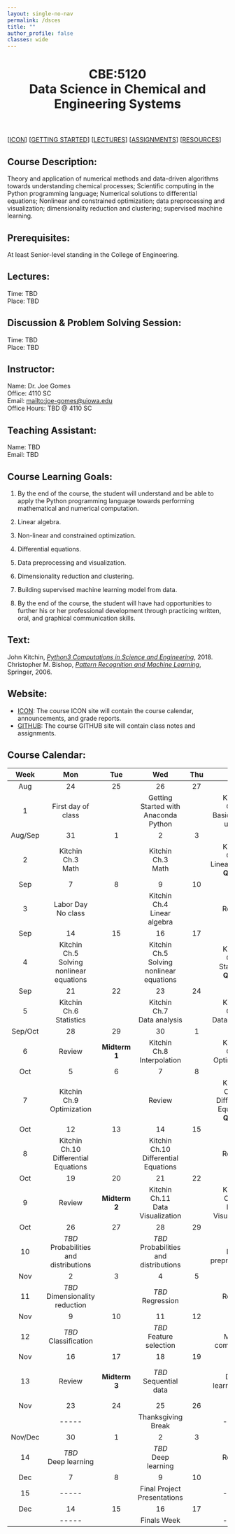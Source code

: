 ```yaml
---
layout: single-no-nav
permalink: /dsces
title: ""
author_profile: false
classes: wide
---
```


<header>
  <h1>CBE:5120<br>Data Science in Chemical and Engineering Systems</h1>
</header>


<p align="left">
  [<a href="https://icon.uiowa.edu">ICON</a>] [<a href="https://www.github.com/thegomeslab/dsces/startup">GETTING STARTED</a>] [<a href="https://www.github.com/thegomeslab/dsces/lectures">LECTURES</a>] [<a href="https://www.github.com/thegomeslab/dsces/assignments">ASSIGNMENTS</a>] [<a href="https://www.github.com/thegomeslab/dsces/resources">RESOURCES</a>]
</p>

## Course Description:
Theory and application of numerical methods and data-driven algorithms towards understanding chemical processes; Scientific computing in the Python programming language; Numerical solutions to differential equations; Nonlinear and constrained optimization; data preprocessing and visualization; dimensionality reduction and clustering; supervised machine learning.

## Prerequisites:
At least Senior-level standing in the College of Engineering.

## Lectures:
Time: TBD  
Place: TBD

## Discussion & Problem Solving Session:
Time: TBD  
Place: TBD

## Instructor:
Name: Dr. Joe Gomes  
Office: 4110 SC  
Email: [mailto:joe-gomes@uiowa.edu](joe-gomes@uiowa.edu)  
Office Hours: TBD @ 4110 SC

## Teaching Assistant:
Name: TBD  
Email: TBD

## Course Learning Goals:
1. By the end of the course, the student will understand and be able to apply the Python programming language towards performing mathematical and numerical computation.

2. Linear algebra.

3. Non-linear and constrained optimization.

4. Differential equations.

5. Data preprocessing and visualization.

6. Dimensionality reduction and clustering.

7. Building supervised machine learning model from data. 

8. By the end of the course, the student will have had opportunities to further his or her professional development through practicing written, oral, and graphical communication skills.

## Text:
John Kitchin, [_Python3 Computations in Science and Engineering_](https://kitchingroup.cheme.cmu.edu/pycse/), 2018.  
Christopher M. Bishop, [_Pattern Recognition and Machine Learning_](https://www.microsoft.com/en-us/research/people/cmbishop/prml-book/), Springer, 2006.

## Website:
- [ICON](https://icon.uiowa.edu): The course ICON site will contain the course calendar, announcements, and grade reports.
- [GITHUB](https://www.github.com/thegomeslab/dsces): The course GITHUB site will contain class notes and assignments.

## Course Calendar:

| Week | Mon | Tue | Wed | Thu | Fri |
| :---: | :---: | :---: | :---: | :---: | :---: | 
| Aug | 24 | 25 | 26 | 27 | 28 |
| 1 | First day of class | | Getting Started with<br>Anaconda Python | | Kitchin<br>Ch.2<br>Basic Python usage |
| Aug/Sep | 31 | 1 | 2 | 3 | 4 |
| 2 | Kitchin<br>Ch.3<br>Math | | Kitchin<br>Ch.3<br>Math | | Kitchin<br>Ch.4<br>Linear algebra<br>**Quiz 1** |
| Sep | 7 | 8 | 9 | 10 | 11 |
| 3 | Labor Day<br>No class | | Kitchin<br>Ch.4<br>Linear algebra | | Review |
| Sep | 14 | 15 | 16 | 17 | 18 |
| 4 | Kitchin<br>Ch.5<br>Solving nonlinear equations | | Kitchin<br>Ch.5<br>Solving nonlinear equations | | Kitchin<br>Ch.6<br>Statistics<br>**Quiz 2** |
| Sep | 21 | 22 | 23 | 24 | 25 |
| 5 | Kitchin<br>Ch.6<br>Statistics | | Kitchin<br>Ch.7<br>Data analysis | | Kitchin<br>Ch.7<br>Data analysis |
| Sep/Oct | 28 | 29 | 30 | 1 | 2 |
| 6 | Review | **Midterm 1** | Kitchin<br>Ch.8<br>Interpolation | | Kitchin<br>Ch.9<br>Optimization |
| Oct | 5 | 6 | 7 | 8 | 9 |
| 7 | Kitchin<br>Ch.9<br>Optimization | | Review | | Kitchin<br>Ch.10<br>Differential Equations<br>**Quiz 3** |
| Oct | 12 | 13 | 14 | 15 | 16 |
| 8 | Kitchin<br>Ch.10<br>Differential Equations | | Kitchin<br>Ch.10<br>Differential Equations | | Review |
| Oct | 19 | 20 | 21 | 22 | 23 |
| 9 | Review | **Midterm 2** | Kitchin<br>Ch.11<br>Data Visualization | | Kitchin<br>Ch.11<br>Data Visualization |
| Oct | 26 | 27 | 28 | 29 | 30 |
| 10 | _TBD_<br>Probabilities and distributions | | _TBD_<br>Probabilities and distributions  | | _TBD_<br>Data preprocessing  |
| Nov | 2 | 3 | 4 | 5 | 6 |
| 11 | _TBD_<br>Dimensionality reduction | | _TBD_<br>Regression | | Review |
| Nov | 9 | 10 | 11 | 12 | 13 |
| 12 | _TBD_<br>Classification | | _TBD_<br>Feature selection| | _TBD_<br>Model comparison |
| Nov | 16 | 17 | 18 | 19 | 20 |
| 13 | Review | **Midterm 3** | _TBD_<br>Sequential data | | _TBD_<br>Deep learning**Quiz 4** |
| Nov | 23 | 24 | 25 | 26 | 27 |
| | ----- || Thanksgiving Break || ----- |
| Nov/Dec | 30 | 1 | 2 | 3 | 4 |
| 14 | _TBD_<br>Deep learning | | _TBD_<br>Deep learning | | Review |
| Dec | 7 | 8 | 9 | 10 | 11 |
| 15 | ----- || Final Project Presentations || ----- |
| Dec | 14 | 15 | 16 | 17 | 18 |
| | ----- || Finals Week || ----- |
